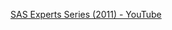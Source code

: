 [SAS Experts Series (2011) - YouTube](https://www.youtube.com/watch?v=ttjIHVenMrI&list=PLaCuk3NPwZgshO-EJgsIAqJRQW5b6BpFs "YouTube")
